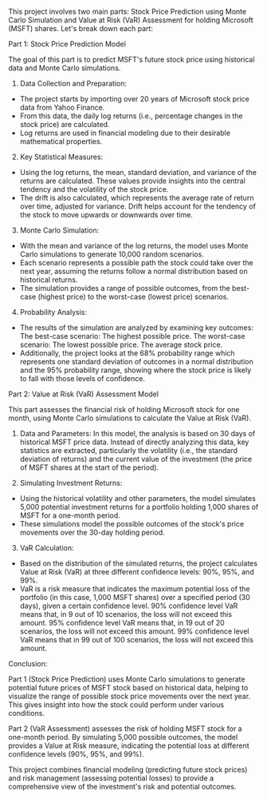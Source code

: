 This project involves two main parts: Stock Price Prediction using Monte Carlo Simulation and Value at Risk (VaR) Assessment for holding Microsoft (MSFT) shares. Let's break down each part:

Part 1: Stock Price Prediction Model

The goal of this part is to predict MSFT's future stock price using historical data and Monte Carlo simulations.

1. Data Collection and Preparation:
- The project starts by importing over 20 years of Microsoft stock price data from Yahoo Finance.
- From this data, the daily log returns (i.e., percentage changes in the stock price) are calculated.
- Log returns are used in financial modeling due to their desirable mathematical properties.

2. Key Statistical Measures:
- Using the log returns, the mean, standard deviation, and variance of the returns are calculated. These values provide insights into the central tendency and the volatility of the stock price.
- The drift is also calculated, which represents the average rate of return over time, adjusted for variance. Drift helps account for the tendency of the stock to move upwards or downwards over time.

3. Monte Carlo Simulation:
- With the mean and variance of the log returns, the model uses Monte Carlo simulations to generate 10,000 random scenarios.
- Each scenario represents a possible path the stock could take over the next year, assuming the returns follow a normal distribution based on historical returns.
- The simulation provides a range of possible outcomes, from the best-case (highest price) to the worst-case (lowest price) scenarios.

4. Probability Analysis:
- The results of the simulation are analyzed by examining key outcomes:
The best-case scenario: The highest possible price.
The worst-case scenario: The lowest possible price.
The average stock price.
- Additionally, the project looks at the 68% probability range which represents one standard deviation of outcomes in a normal distribution and the 95% probability range, showing where the stock price is likely to fall with those levels of confidence.

Part 2: Value at Risk (VaR) Assessment Model

This part assesses the financial risk of holding Microsoft stock for one month, using Monte Carlo simulations to calculate the Value at Risk (VaR).

1. Data and Parameters:
In this model, the analysis is based on 30 days of historical MSFT price data.
Instead of directly analyzing this data, key statistics are extracted, particularly the volatility (i.e., the standard deviation of returns) and the current value of the investment (the price of MSFT shares at the start of the period).

2. Simulating Investment Returns:
- Using the historical volatility and other parameters, the model simulates 5,000 potential investment returns for a portfolio holding 1,000 shares of MSFT for a one-month period.
- These simulations model the possible outcomes of the stock's price movements over the 30-day holding period.

3. VaR Calculation:
- Based on the distribution of the simulated returns, the project calculates Value at Risk (VaR) at three different confidence levels: 90%, 95%, and 99%.
- VaR is a risk measure that indicates the maximum potential loss of the portfolio (in this case, 1,000 MSFT shares) over a specified period (30 days), given a certain confidence level.
90% confidence level VaR means that, in 9 out of 10 scenarios, the loss will not exceed this amount.
95% confidence level VaR means that, in 19 out of 20 scenarios, the loss will not exceed this amount.
99% confidence level VaR means that in 99 out of 100 scenarios, the loss will not exceed this amount.

Conclusion:

Part 1 (Stock Price Prediction) uses Monte Carlo simulations to generate potential future prices of MSFT stock based on historical data, helping to visualize the range of possible stock price movements over the next year. This gives insight into how the stock could perform under various conditions.

Part 2 (VaR Assessment) assesses the risk of holding MSFT stock for a one-month period. By simulating 5,000 possible outcomes, the model provides a Value at Risk measure, indicating the potential loss at different confidence levels (90%, 95%, and 99%).

This project combines financial modeling (predicting future stock prices) and risk management (assessing potential losses) to provide a comprehensive view of the investment's risk and potential outcomes.

